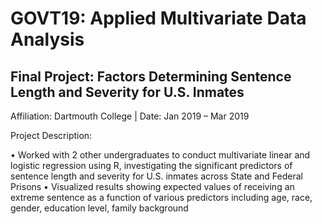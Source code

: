 # GOVT19: Applied Multivariate Data Analysis

## Final Project: Factors Determining Sentence Length and Severity for U.S. Inmates	
Affiliation: Dartmouth College | Date: Jan 2019 – Mar 2019

Project Description:

•	Worked with 2 other undergraduates to conduct multivariate linear and logistic regression using R, investigating the significant predictors of sentence length and severity for U.S. inmates across State and Federal Prisons
•	Visualized results showing expected values of receiving an extreme sentence as a function of various predictors including age, race, gender, education level, family background
